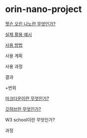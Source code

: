 # orin-nano-project
[젯슨 오린 나노란 무엇인가?](https://github.com/nsdg08/orin-nano-project/blob/main/%EC%A0%AF%EC%8A%A8%20%EC%98%A4%EB%A6%B0%20%EB%82%98%EB%85%B8%EB%9E%80%20%EB%AC%B4%EC%97%87%EC%9D%B8%EA%B0%80%3F.md)

[실제 활용 예시](https://github.com/nsdg08/orin-nano-project/blob/main/%EC%8B%A4%EC%A0%9C%20%EC%82%AC%EC%9A%A9%20%EC%98%88%EC%8B%9C.md)

[사용 방법](https://github.com/nsdg08/orin-nano-project/blob/main/%EC%82%AC%EC%9A%A9%20%EB%B0%A9%EB%B2%95.md)

사용 계획

사용 과정

결과


+번외

[마크다운이란 무엇인가?](https://github.com/nsdg08/orin-nano-project/blob/main/%EB%A7%88%ED%81%AC%EB%8B%A4%EC%9A%B4%EC%9D%B4%EB%9E%80%20%EB%AC%B4%EC%97%87%EC%9D%B8%EA%B0%80%3F.md)

[깃허브란 무엇인가?](https://github.com/nsdg08/orin-nano-project/blob/main/%EA%B9%83%ED%97%88%EB%B8%8C%EB%9E%80%20%EB%AC%B4%EC%97%87%EC%9D%B8%EA%B0%80%3F)

W3 school이란 무엇인가?

과정
